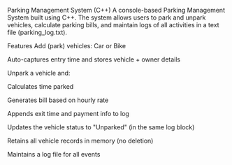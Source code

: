 Parking Management System (C++)
A console-based Parking Management System built using C++. The system allows users to park and unpark vehicles, calculate parking bills, and maintain logs of all activities in a text file (parking_log.txt).

Features
Add (park) vehicles: Car or Bike

Auto-captures entry time and stores vehicle + owner details

Unpark a vehicle and:

Calculates time parked

Generates bill based on hourly rate

Appends exit time and payment info to log

Updates the vehicle status to "Unparked" (in the same log block)

Retains all vehicle records in memory (no deletion)

Maintains a log file for all events
